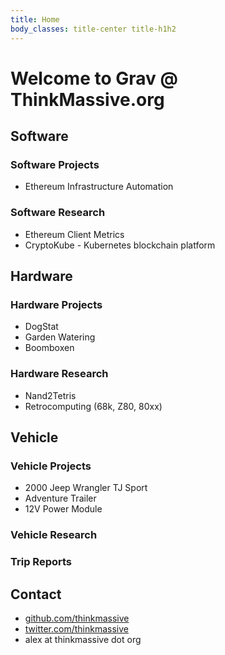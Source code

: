 ```yaml
---
title: Home
body_classes: title-center title-h1h2
---
```


# Welcome to Grav @ ThinkMassive.org

## Software
### Software Projects
  - Ethereum Infrastructure Automation
### Software Research
  - Ethereum Client Metrics
  - CryptoKube - Kubernetes blockchain platform
## Hardware
### Hardware Projects
  - DogStat
  - Garden Watering
  - Boomboxen
### Hardware Research
  - Nand2Tetris
  - Retrocomputing (68k, Z80, 80xx)

## Vehicle
### Vehicle Projects
  - 2000 Jeep Wrangler TJ Sport
  - Adventure Trailer
  - 12V Power Module
### Vehicle Research
### Trip Reports

## Contact
  - <a href="http://github.com/thinkmassive" rel="me">github.com/thinkmassive<a>
  - <a href="http://twitter.com/thinkmassive" rel="me">twitter.com/thinkmassive</a>
  - alex at thinkmassive dot org
